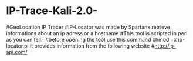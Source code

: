 # IP-Trace-Kali-2.0-
#GeoLocation IP Tracer
#IP-Locator was made by Spartanx retrieve informations about an ip adress or a hostname 
#This tool is scripted in perl as you can tell.:
#before opening the tool use this command  chmod +x ip-locator.pl it provides information from the following website 
#http://ip-api.com/ 

